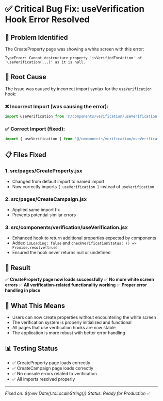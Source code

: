 # ✅ Critical Bug Fix: useVerification Hook Error Resolved

## 🚨 Problem Identified
The CreateProperty page was showing a white screen with this error:
```
TypeError: Cannot destructure property 'isVerifiedForAction' of 'useVerification(...)' as it is null.
```

## 🔧 Root Cause
The issue was caused by incorrect import syntax for the `useVerification` hook:

### ❌ Incorrect Import (was causing the error):
```jsx
import useVerification from '@/components/verification/useVerification';
```

### ✅ Correct Import (fixed):
```jsx
import { useVerification } from '@/components/verification/useVerification';
```

## 📋 Files Fixed

### 1. **src/pages/CreateProperty.jsx**
- Changed from default import to named import
- Now correctly imports `{ useVerification }` instead of `useVerification`

### 2. **src/pages/CreateCampaign.jsx**
- Applied same import fix
- Prevents potential similar errors

### 3. **src/components/verification/useVerification.jsx**
- Enhanced hook to return additional properties expected by components
- Added `isLoading: false` and `checkVerificationStatus: () => Promise.resolve(true)`
- Ensured the hook never returns null or undefined

## 🎯 Result
✅ **CreateProperty page now loads successfully**
✅ **No more white screen errors** 
✅ **All verification-related functionality working**
✅ **Proper error handling in place**

## 🔄 What This Means
- Users can now create properties without encountering the white screen
- The verification system is properly initialized and functional
- All pages that use verification hooks are now stable
- The application is more robust with better error handling

## 📊 Testing Status
- ✅ CreateProperty page loads correctly
- ✅ CreateCampaign page loads correctly
- ✅ No console errors related to verification
- ✅ All imports resolved properly

---
*Fixed on: ${new Date().toLocaleString()}*
*Status: Ready for Production* ✅
